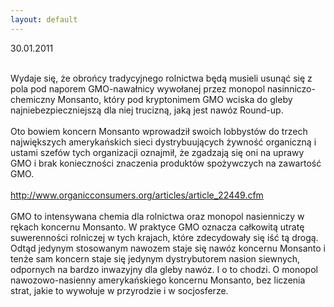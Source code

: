 ```yaml
---
layout: default
---
```


<!--0-->
30.01.2011<div><br></div><div>Wydaje się, że obrońcy tradycyjnego rolnictwa będą musieli usunąć się z pola pod naporem GMO-nawałnicy wywołanej przez monopol nasinniczo-chemiczny Monsanto, który pod kryptonimem GMO wciska do gleby najniebezpieczniejszą dla niej trucizną, jaką jest nawóz Round-up.&nbsp;</div><div><br></div><div>Oto bowiem koncern Monsanto wprowadził swoich lobbystów do trzech największych amerykańskich sieci dystrybuujących żywność organiczną i ustami szefów tych organizacji oznajmił, że zgadzają się oni na uprawy GMO i brak konieczności znaczenia produktów spożywczych na zawartość GMO.</div><div><br></div><div>http://www.organicconsumers.org/articles/article_22449.cfm<br></div><div><br></div><div>GMO to intensywana chemia dla rolnictwa oraz monopol nasienniczy w rękach koncernu Monsanto. W praktyce GMO oznacza całkowitą utratę suwerenności rolniczej w tych krajach, które zdecydowały się iść tą drogą. Odtąd jedynym stosowanym nawozem staje się nawóz koncernu Monsanto i tenże sam koncern&nbsp;staje się jedynym dystrybutorem nasion siewnych, odpornych na bardzo inwazyjny dla gleby nawóz. I o to chodzi. O monopol nawozowo-nasienny amerykańskiego koncernu Monsanto, bez liczenia strat, jakie to wywołuje w przyrodzie i w socjosferze.&nbsp;</div>